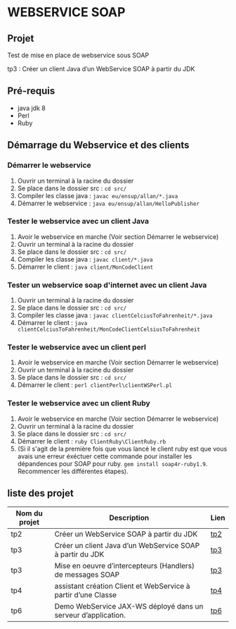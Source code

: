 # WEBSERVICE SOAP

## Projet

Test de mise en place de webservice sous SOAP

tp3 : Créer un client Java d’un WebService SOAP à partir du JDK

## Pré-requis
* java jdk 8
* Perl
* Ruby

## Démarrage du Webservice et des clients

### Démarrer le webservice 
1. Ouvrir un terminal à la racine du dossier
2. Se place dans le dossier src : ```cd src/```
3. Compiler les classe java : ```javac eu/ensup/allan/*.java```
4. Démarrer le webservice : ```java eu/ensup/allan/HelloPublisher```

### Tester le webservice avec un client Java 
1. Avoir le webservice en marche (Voir section Démarrer le webservice)
2. Ouvrir un terminal à la racine du dossier
3. Se place dans le dossier src : ```cd src/```
4. Compiler les classe java : ```javac client/*.java```
5. Démarrer le client : ```java client/MonCodeClient```

### Tester un webservice soap d'internet avec un client Java
1. Ouvrir un terminal à la racine du dossier
2. Se place dans le dossier src : ```cd src/```
3. Compiler les classe java : ```javac clientCelciusToFahrenheit/*.java```
4. Démarrer le client : ```java clientCelciusToFahrenheit/MonCodeClientCelsiusToFahrenheit```

### Tester le webservice avec un client perl
1. Avoir le webservice en marche (Voir section Démarrer le webservice)
2. Ouvrir un terminal à la racine du dossier
3. Se place dans le dossier src : ```cd src/```
4. Démarrer le client : ```perl clientPerl\clientWSPerl.pl```

### Tester le webservice avec un client Ruby
1. Avoir le webservice en marche (Voir section Démarrer le webservice)
2. Ouvrir un terminal à la racine du dossier
3. Se place dans le dossier src : ```cd src/```
4. Démarrer le client : ```ruby ClientRuby\ClientRuby.rb```
5. (Si il s'agit de la première fois que vous lancé le client ruby est que vous avais une erreur éxéctuer cette commande pour installer les dépandences pour SOAP pour ruby. ```gem install soap4r-ruby1.9```. Recommencer les différentes étapes).
## liste des projet

Nom du projet | Description | Lien
---|---|----
tp2|Créer un WebService SOAP à partir du JDK| [tp2](https://github.com/asemin08/WebServicesSOAP)
tp3|Créer un client Java d’un WebService SOAP à partir du JDK| [tp3](https://github.com/asemin08/WebServicesSOAP/tree/tp3)
tp3|Mise en oeuvre d’intercepteurs (Handlers) de messages SOAP | [tp3](https://github.com/asemin08/WebServicesSOAP/tree/tp3SOAP)
tp4|assistant création Client et WebService à partir d’une Classe  | [tp4](https://github.com/asemin08/WebServicesSOAP/tree/tp4SOAP)
tp6|Demo WebService JAX-WS déployé dans un serveur d’application. |[tp6](https://github.com/asemin08/WebServicesSOAP/tree/tp6SOAP)
